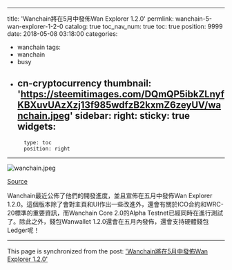 
---
title: 'Wanchain將在5月中發佈Wan Explorer 1.2.0'
permlink: wanchain-5-wan-explorer-1-2-0
catalog: true
toc_nav_num: true
toc: true
position: 9999
date: 2018-05-08 03:18:00
categories:
- wanchain
tags:
- wanchain
- busy
- cn-cryptocurrency
thumbnail: 'https://steemitimages.com/DQmQP5ibkZLnyfKBXuvUAzXzj13f985wdfzB2kxmZ6zeyUV/wanchain.jpeg'
sidebar:
    right:
        sticky: true
widgets:
    -
        type: toc
        position: right
---





![wanchain.jpeg](https://steemitimages.com/DQmQP5ibkZLnyfKBXuvUAzXzj13f985wdfzB2kxmZ6zeyUV/wanchain.jpeg)

[Source](https://medium.com/wanchain-foundation/wanchain-progress-update-04-may-2018-7289bd6630d1)

Wanchain最近公佈了他們的開發進度，並且宣佈在五月中發佈Wan Explorer 1.2.0。這個版本除了會對主頁和UI作出一些改進外，還會有關於ICO合約和WRC-20標準的重要資訊，而Wanchain Core 2.0的Alpha Testnet已經同時在進行測試了。除此之外，錢包Wanwallet 1.2.0還會在五月內發佈，還會支持硬體錢包Ledger呢！


- - -

This page is synchronized from the post: ['Wanchain將在5月中發佈Wan Explorer 1.2.0'](https://steemit.com/@htliao/wanchain-5-wan-explorer-1-2-0)
